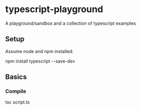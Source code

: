 # typescript-playground
A playground/sandbox and a collection of typescript examples 

## Setup
Assume node and npm installed:


npm install typescript --save-dev

## Basics

### Compile
tsc script.ts
